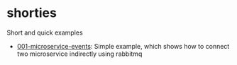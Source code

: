 # shorties
Short and quick examples

* [001-microservice-events](./001-microservice-events): Simple example, which shows how to connect two microservice indirectly using rabbitmq
